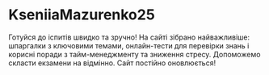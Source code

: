 # KseniiaMazurenko25
Готуйся до іспитів швидко та зручно! На сайті зібрано найважливіше: шпаргалки з ключовими темами, онлайн-тести для перевірки знань і корисні поради з тайм-менеджменту та зниження стресу. Допоможемо скласти екзамени на відмінно. Сайт постійно оновлюється!
